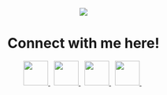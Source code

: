 <p align="center">
  <img src="https://capsule-render.vercel.app/api?type=waving&color=gradient&height=300&section=header&text=Welcome! 😄&fontSize=90" />
</p>

<h1 align="center"> 
  Connect with me here!
</h1>
<div align="center">
  <a href="https://www.linkedin.com/in/ian-kruger/">
    <img height="50" src="https://github.com/user-attachments/assets/b93a635f-3c2f-4ab9-a25f-1a348365c5b6" />
  </a>&nbsp
    <a href="https://www.instagram.com/iankruger_/?hl=en" >
    <img height="50" src="https://github.com/user-attachments/assets/ec4966ba-b798-4633-918f-5b618a57acac" /> 
  </a>&nbsp
  <a href="https://open.spotify.com/user/c8ju1hne4c96mfqghqq57vh4k?si=a24477e11f7a423f">
    <img height="50" src="https://github.com/user-attachments/assets/e5781e64-28ec-4fc4-a390-5618cb8893c9" /> 
  </a>&nbsp
  <a href="https://ianckruger.github.io/">
    <img height="50" src="https://github.com/user-attachments/assets/eac203dc-620c-4cef-875b-a508a641d25b" />
  </a>&nbsp
</div>

<!--
**ianckruger/ianckruger** is a ✨ _special_ ✨ repository because its `README.md` (this file) appears on your GitHub profile.

Here are some ideas to get you started:

- 🔭 I’m currently working on ...
- 🌱 I’m currently learning ...
- 👯 I’m looking to collaborate on ...
- 🤔 I’m looking for help with ...
- 💬 Ask me about ...
- 📫 How to reach me: ...
- 😄 Pronouns: ...
- ⚡ Fun fact: ...
-->
